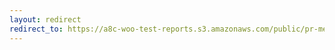 ```yaml
---
layout: redirect
redirect_to: https://a8c-woo-test-reports.s3.amazonaws.com/public/pr-merge/36970/api/index.html
---
```

